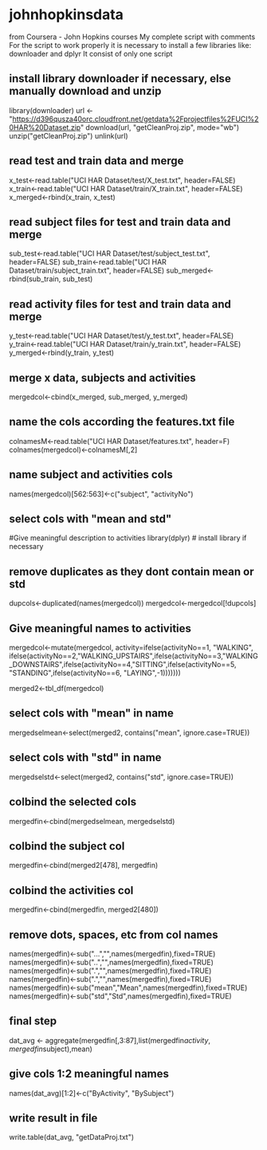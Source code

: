 johnhopkinsdata
===============

from Coursera - John Hopkins courses
My complete script with comments
For the script to work properly it is necessary to install a few libraries like:
downloader and dplyr
It consist of only one script

## install library downloader if necessary, else manually download and unzip
library(downloader) 
url <- "https://d396qusza40orc.cloudfront.net/getdata%2Fprojectfiles%2FUCI%20HAR%20Dataset.zip"
download(url, "getCleanProj.zip", mode="wb")
unzip("getCleanProj.zip")
unlink(url)

## read test and train data and merge
x_test<-read.table("UCI HAR Dataset/test/X_test.txt", header=FALSE)
x_train<-read.table("UCI HAR Dataset/train/X_train.txt", header=FALSE)
x_merged<-rbind(x_train, x_test)

## read subject files for test and train data and merge
sub_test<-read.table("UCI HAR Dataset/test/subject_test.txt", header=FALSE)
sub_train<-read.table("UCI HAR Dataset/train/subject_train.txt", header=FALSE)
sub_merged<-rbind(sub_train, sub_test)

## read activity files for test and train data and merge
y_test<-read.table("UCI HAR Dataset/test/y_test.txt", header=FALSE)
y_train<-read.table("UCI HAR Dataset/train/y_train.txt", header=FALSE)
y_merged<-rbind(y_train, y_test)

## merge x data, subjects and activities
mergedcol<-cbind(x_merged, sub_merged, y_merged)

## name the cols according the features.txt file
colnamesM<-read.table("UCI HAR Dataset/features.txt", header=F)
colnames(mergedcol)<-colnamesM[,2]
## name subject and activities cols
names(mergedcol)[562:563]<-c("subject", "activityNo")

## select cols with "mean and std"

#Give meaningful description to activities
library(dplyr) # install library if necessary
## remove duplicates as they dont contain mean or std
dupcols<-duplicated(names(mergedcol))
mergedcol<-mergedcol[!dupcols]

## Give meaningful names to activities
mergedcol<-mutate(mergedcol, activity=ifelse(activityNo==1, "WALKING", ifelse(activityNo==2,"WALKING_UPSTAIRS",ifelse(activityNo==3,"WALKING_DOWNSTAIRS",ifelse(activityNo==4,"SITTING",ifelse(activityNo==5, "STANDING",ifelse(activityNo==6, "LAYING",-1)))))))



merged2<-tbl_df(mergedcol)

## select cols with "mean" in name
mergedselmean<-select(merged2, contains("mean", ignore.case=TRUE)) 
## select cols with "std" in name
mergedselstd<-select(merged2, contains("std", ignore.case=TRUE))
## colbind the selected cols
mergedfin<-cbind(mergedselmean, mergedselstd)
## colbind the subject col
mergedfin<-cbind(merged2[478], mergedfin) 
## colbind the activities col 
mergedfin<-cbind(mergedfin, merged2[480])


## remove dots, spaces, etc from col names
names(mergedfin)<-sub("...","",names(mergedfin),fixed=TRUE)
names(mergedfin)<-sub("..","",names(mergedfin),fixed=TRUE)
names(mergedfin)<-sub(".","",names(mergedfin),fixed=TRUE)
names(mergedfin)<-sub(".","",names(mergedfin),fixed=TRUE)
names(mergedfin)<-sub("mean","Mean",names(mergedfin),fixed=TRUE)
names(mergedfin)<-sub("std","Std",names(mergedfin),fixed=TRUE)


## final step
dat_avg <- aggregate(mergedfin[,3:87],list(mergedfin$activity,mergedfin$subject),mean)

## give cols 1:2 meaningful names
names(dat_avg)[1:2]<-c("ByActivity", "BySubject")

## write result in file
write.table(dat_avg, "getDataProj.txt")
